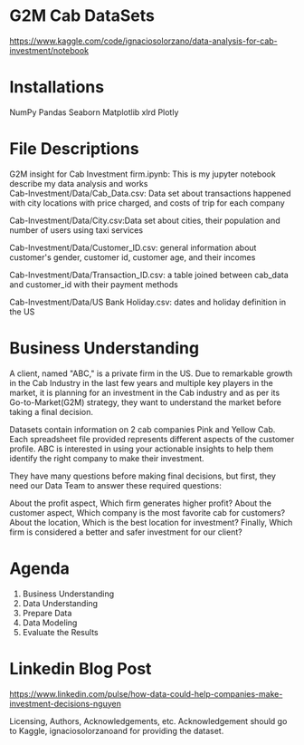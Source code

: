 # G2M Cab DataSets
https://www.kaggle.com/code/ignaciosolorzano/data-analysis-for-cab-investment/notebook

# Installations
NumPy
Pandas
Seaborn
Matplotlib
xlrd
Plotly <br>
# File Descriptions
G2M insight for Cab Investment firm.ipynb: This is my jupyter notebook describe my data analysis and works <br>
Cab-Investment/Data/Cab_Data.csv: Data set about transactions happened with city locations with price charged, and costs of trip for each company <br>

Cab-Investment/Data/City.csv:Data set about cities, their population and number of users using taxi services <br>

Cab-Investment/Data/Customer_ID.csv: general information about customer's gender, customer id, customer age, and their incomes<br>

Cab-Investment/Data/Transaction_ID.csv: a table joined between cab_data and customer_id with their payment methods <br>

Cab-Investment/Data/US Bank Holiday.csv: dates and holiday definition in the US <br>


# Business Understanding

A client, named "ABC," is a private firm in the US. Due to remarkable growth in the Cab Industry in the last few years and multiple key players in the market, it is planning for an investment in the Cab industry and as per its Go-to-Market(G2M) strategy, they want to understand the market before taking a final decision.

Datasets contain information on 2 cab companies Pink and Yellow Cab. Each spreadsheet file provided represents different aspects of the customer profile. ABC is interested in using your actionable insights to help them identify the right company to make their investment.

They have many questions before making final decisions, but first, they need our Data Team to answer these required questions:

About the profit aspect, Which firm generates higher profit?
About the customer aspect, Which company is the most favorite cab for customers?
About the location, Which is the best location for investment?
Finally, Which firm is considered a better and safer investment for our client?
# Agenda
1. Business Understanding
2. Data Understanding
3. Prepare Data
4. Data Modeling
5. Evaluate the Results
# Linkedin Blog Post
https://www.linkedin.com/pulse/how-data-could-help-companies-make-investment-decisions-nguyen

Licensing, Authors, Acknowledgements, etc.
Acknowledgement should go to Kaggle, ignaciosolorzanoand for providing the dataset.  
